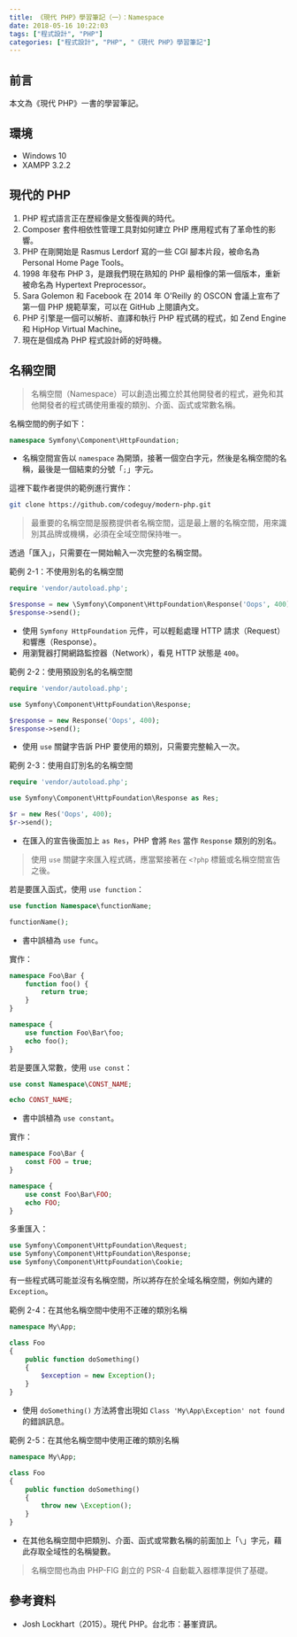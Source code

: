 ```yaml
---
title: 《現代 PHP》學習筆記（一）：Namespace
date: 2018-05-16 10:22:03
tags: ["程式設計", "PHP"]
categories: ["程式設計", "PHP", "《現代 PHP》學習筆記"]
---
```


## 前言

本文為《現代 PHP》一書的學習筆記。

## 環境

- Windows 10
- XAMPP 3.2.2

## 現代的 PHP

1. PHP 程式語言正在歷經像是文藝復興的時代。
2. Composer 套件相依性管理工具對如何建立 PHP 應用程式有了革命性的影響。
3. PHP 在剛開始是 Rasmus Lerdorf 寫的一些 CGI 腳本片段，被命名為 Personal Home Page Tools。
4. 1998 年發布 PHP 3，是跟我們現在熟知的 PHP 最相像的第一個版本，重新被命名為 Hypertext Preprocessor。
5. Sara Golemon 和 Facebook 在 2014 年 O'Reilly 的 OSCON 會議上宣布了第一個 PHP 規範草案，可以在 GitHub 上閱讀內文。
6. PHP 引擎是一個可以解析、直譯和執行 PHP 程式碼的程式，如 Zend Engine 和 HipHop Virtual Machine。
7. 現在是個成為 PHP 程式設計師的好時機。

## 名稱空間

> 名稱空間（Namespace）可以創造出獨立於其他開發者的程式，避免和其他開發者的程式碼使用重複的類別、介面、函式或常數名稱。

名稱空間的例子如下：

```PHP
namespace Symfony\Component\HttpFoundation;
```

- 名稱空間宣告以 `namespace` 為開頭，接著一個空白字元，然後是名稱空間的名稱，最後是一個結束的分號「`;`」字元。

這裡下載作者提供的範例進行實作：

```BASH
git clone https://github.com/codeguy/modern-php.git
```

> 最重要的名稱空間是服務提供者名稱空間，這是最上層的名稱空間，用來識別其品牌或機構，必須在全域空間保持唯一。

透過「匯入」，只需要在一開始輸入一次完整的名稱空間。

範例 2-1：不使用別名的名稱空間

```PHP
require 'vendor/autoload.php';

$response = new \Symfony\Component\HttpFoundation\Response('Oops', 400);
$response->send();
```

- 使用 `Symfony HttpFoundation` 元件，可以輕鬆處理 HTTP 請求（Request）和響應（Response）。
- 用瀏覽器打開網路監控器（Network），看見 HTTP 狀態是 `400`。

範例 2-2：使用預設別名的名稱空間

```PHP
require 'vendor/autoload.php';

use Symfony\Component\HttpFoundation\Response;

$response = new Response('Oops', 400);
$response->send();
```

- 使用 `use` 關鍵字告訴 PHP 要使用的類別，只需要完整輸入一次。

範例 2-3：使用自訂別名的名稱空間

```PHP
require 'vendor/autoload.php';

use Symfony\Component\HttpFoundation\Response as Res;

$r = new Res('Oops', 400);
$r->send();
```

- 在匯入的宣告後面加上 `as Res`，PHP 會將 `Res` 當作 `Response` 類別的別名。

> 使用 `use` 關鍵字來匯入程式碼，應當緊接著在 `<?php` 標籤或名稱空間宣告之後。

若是要匯入函式，使用 `use function`：

```PHP
use function Namespace\functionName;

functionName();
```

- 書中誤植為 `use func`。

實作：

```PHP
namespace Foo\Bar {
    function foo() {
        return true;
    }
}

namespace {
    use function Foo\Bar\foo;
    echo foo();
}
```

若是要匯入常數，使用 `use const`：

```PHP
use const Namespace\CONST_NAME;

echo CONST_NAME;
```

- 書中誤植為 `use constant`。

實作：

```PHP
namespace Foo\Bar {
    const FOO = true;
}

namespace {
    use const Foo\Bar\FOO;
    echo FOO;
}
```

多重匯入：

```PHP
use Symfony\Component\HttpFoundation\Request;
use Symfony\Component\HttpFoundation\Response;
use Symfony\Component\HttpFoundation\Cookie;
```

有一些程式碼可能並沒有名稱空間，所以將存在於全域名稱空間，例如內建的 `Exception`。

範例 2-4：在其他名稱空間中使用不正確的類別名稱

```PHP
namespace My\App;

class Foo
{
    public function doSomething()
    {
        $exception = new Exception();
    }
}
```

- 使用 `doSomething()` 方法將會出現如 `Class 'My\App\Exception' not found` 的錯誤訊息。

範例 2-5：在其他名稱空間中使用正確的類別名稱

```PHP
namespace My\App;

class Foo
{
    public function doSomething()
    {
        throw new \Exception();
    }
}
```

- 在其他名稱空間中把類別、介面、函式或常數名稱的前面加上「`\`」字元，藉此存取全域性的名稱變數。

> 名稱空間也為由 PHP-FIG 創立的 PSR-4 自動載入器標準提供了基礎。

## 參考資料

- Josh Lockhart（2015）。現代 PHP。台北市：碁峯資訊。
